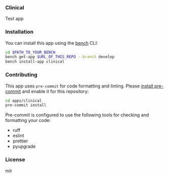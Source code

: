 ### Clinical

Test app

### Installation

You can install this app using the [bench](https://github.com/frappe/bench) CLI:

```bash
cd $PATH_TO_YOUR_BENCH
bench get-app $URL_OF_THIS_REPO --branch develop
bench install-app clinical
```

### Contributing

This app uses `pre-commit` for code formatting and linting. Please [install pre-commit](https://pre-commit.com/#installation) and enable it for this repository:

```bash
cd apps/clinical
pre-commit install
```

Pre-commit is configured to use the following tools for checking and formatting your code:

- ruff
- eslint
- prettier
- pyupgrade

### License

mit
